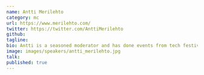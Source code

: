 ```yaml
---
name: Antti Merilehto
category: mc
url: https://www.merilehto.com/
twitter: https://twitter.com/AnttiMerilehto
github:
tagline:
bio: Antti is a seasoned moderator and has done events from tech festivals to local events. In his daily life he works with clients on how to find value from technology investments, especially in AI related themes.
image: images/speakers/antti_merilehto.jpg
talk:
published: true
---
```

